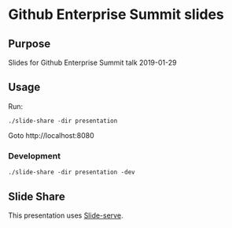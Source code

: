 # Github Enterprise Summit slides

## Purpose
Slides for Github Enterprise Summit talk 2019-01-29

## Usage

Run:
```
./slide-share -dir presentation
```

Goto http://localhost:8080


### Development

```
./slide-share -dir presentation -dev
```

## Slide Share
This presentation uses [Slide-serve](https://github.com/JeroenKnoops/slide-serve).


